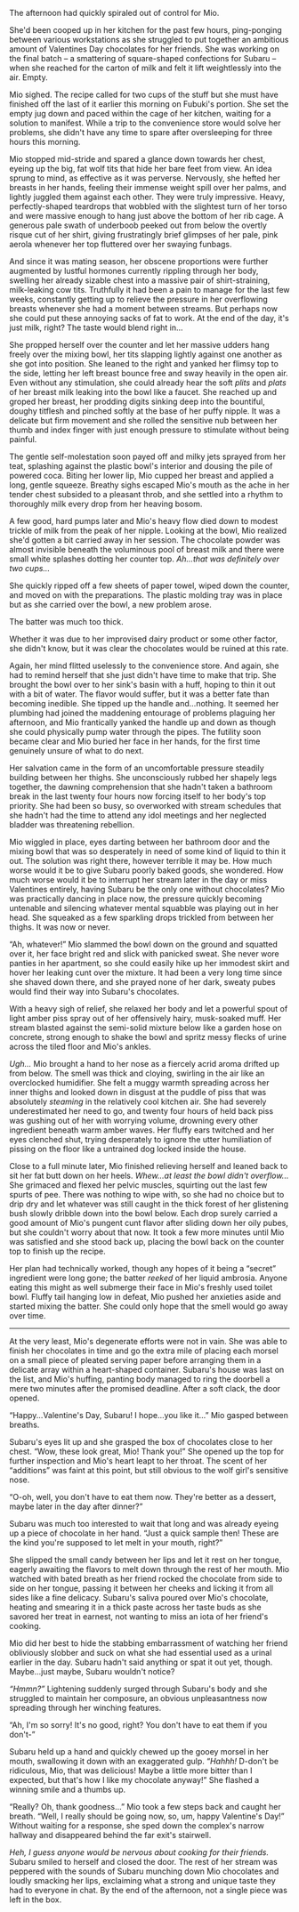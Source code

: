 The afternoon had quickly spiraled out of control for Mio.

She'd been cooped up in her kitchen for the past few hours, ping-ponging between various workstations as she struggled to put together an ambitious amount of Valentines Day chocolates for her friends. She was working on the final batch – a smattering of square-shaped confections for Subaru – when she reached for the carton of milk and felt it lift weightlessly into the air. Empty.

Mio sighed. The recipe called for two cups of the stuff but she must have finished off the last of it earlier this morning on Fubuki's portion. She set the empty jug down and paced within the cage of her kitchen, waiting for a solution to manifest. While a trip to the convenience store would solve her problems, she didn't have any time to spare after oversleeping for three hours this morning.

Mio stopped mid-stride and spared a glance down towards her chest, eyeing up the big, fat wolf tits that hide her bare feet from view. An idea sprung to mind, as effective as it was perverse. Nervously, she hefted her breasts in her hands, feeling their immense weight spill over her palms, and lightly juggled them against each other. They were truly impressive. Heavy, perfectly-shaped teardrops that wobbled with the slightest turn of her torso and were massive enough to hang just above the bottom of her rib cage. A generous pale swath of underboob peeked out from below the overtly risque cut of her shirt, giving frustratingly brief glimpses of her pale, pink aerola whenever her top fluttered over her swaying funbags.

And since it was mating season, her obscene proportions were further augmented by lustful hormones currently rippling through her body, swelling her already sizable chest into a massive pair of shirt-straining, milk-leaking cow tits. Truthfully it had been a pain to manage for the last few weeks, constantly getting up to relieve the pressure in her overflowing breasts whenever she had a moment between streams. But perhaps now she could put these annoying sacks of fat to work. At the end of the day, it's just milk, right? The taste would blend right in...

She propped herself over the counter and let her massive udders hang freely over the mixing bowl, her tits slapping lightly against one another as she got into position. She leaned to the right and yanked her flimsy top to the side, letting her left breast bounce free and sway heavily in the open air. Even without any stimulation, she could already hear the soft *plits* and *plats* of her breast milk leaking into the bowl like a faucet. She reached up and groped her breast, her prodding digits sinking deep into the bountiful, doughy titflesh and pinched softly at the base of her puffy nipple. It was a delicate but firm movement and she rolled the sensitive nub between her thumb and index finger with just enough pressure to stimulate without being painful.

The gentle self-molestation soon payed off and milky jets sprayed from her teat, splashing against the plastic bowl's interior and dousing the pile of powered coca. Biting her lower lip, Mio cupped her breast and applied a long, gentle squeeze.  Breathy sighs escaped Mio's mouth as the ache in her tender chest subsided to a pleasant throb, and she settled into a rhythm to thoroughly milk every drop from her heaving bosom.

A few good, hard pumps later and Mio's heavy flow died down to modest trickle of milk from the peak of her nipple. Looking at the bowl, Mio realized she'd gotten a bit carried away in her session. The chocolate powder was almost invisible beneath the voluminous pool of breast milk and there were small white splashes dotting her counter top. *Ah...that was definitely over two cups...*

She quickly ripped off a few sheets of paper towel, wiped down the counter, and moved on with the preparations. The plastic molding tray was in place but as she carried over the bowl, a new problem arose.

The batter was much too thick.

Whether it was due to her improvised dairy product or some other factor, she didn't know, but it was clear the chocolates would be ruined at this rate.

Again, her mind flitted uselessly to the convenience store. And again, she had to remind herself that she just didn't have time to make that trip. She brought the bowl over to her sink's basin with a huff, hoping to thin it out with a bit of water. The flavor would suffer, but it was a better fate than becoming inedible. She tipped up the handle and...nothing. It seemed her plumbing had joined the maddening entourage of problems plaguing her afternoon, and Mio frantically yanked the handle up and down as though she could physically pump water through the pipes. The futility soon became clear and Mio buried her face in her hands, for the first time genuinely unsure of what to do next.

Her salvation came in the form of an uncomfortable pressure steadily building between her thighs. She unconsciously rubbed her shapely legs together, the dawning comprehension that she hadn't taken a bathroom break in the last twenty four hours now forcing itself to her body's top priority. She had been so busy, so overworked with stream schedules that she hadn't had the time to attend any idol meetings and her neglected bladder was threatening rebellion.

Mio wiggled in place, eyes darting between her bathroom door and the mixing bowl that was so desperately in need of some kind of liquid to thin it out. The solution was right there, however terrible it may be. How much worse would it be to give Subaru poorly baked goods, she wondered. How much worse would it be to interrupt her stream later in the day or miss Valentines entirely, having Subaru be the only one without chocolates? Mio was practically dancing in place now, the pressure quickly becoming untenable and silencing whatever mental squabble was playing out in her head. She squeaked as a few sparkling drops trickled from between her thighs. It was now or never.

“Ah, whatever!” Mio slammed the bowl down on the ground and squatted over it, her face bright red and slick with panicked sweat. She never wore panties in her apartment, so she could easily hike up her immodest skirt and hover her leaking cunt over the mixture. It had been a very long time since she shaved down there, and she prayed none of her dark, sweaty pubes would find their way into Subaru's chocolates.

With a heavy sigh of relief, she relaxed her body and let a powerful spout of light amber piss spray out of her offensively hairy, musk-soaked muff. Her stream blasted against the semi-solid mixture below like a garden hose on concrete, strong enough to shake the bowl and spritz messy flecks of urine across the tiled floor and Mio's ankles.

*Ugh...* Mio brought a hand to her nose as a fiercely acrid aroma drifted up from below.  The smell was thick and cloying, swirling in the air like an overclocked humidifier. She felt a muggy warmth spreading across her inner thighs and looked down in disgust at the puddle of piss that was absolutely *steaming* in the relatively cool kitchen air. She had severely underestimated her need to go, and twenty four hours of held back piss was gushing out of her with worrying volume, drowning every other ingredient beneath warm amber waves. Her fluffy ears twitched and her eyes clenched shut, trying desperately to ignore the utter humiliation of pissing on the floor like a untrained dog locked inside the house.

Close to a full minute later, Mio finished relieving herself and leaned back to sit her fat butt down on her heels.  *Whew...at least the bowl didn't overflow...* She grimaced and flexed her pelvic muscles, squirting out the last few spurts of pee. There was nothing to wipe with, so she had no choice but to drip dry and let whatever was still caught in the thick forest of her glistening bush slowly dribble down into the bowl below. Each drop surely carried a good amount of Mio's pungent cunt flavor after sliding down her oily pubes, but she couldn't worry about that now. It took a few more minutes until Mio was satisfied and she stood back up, placing the bowl back on the counter top to finish up the recipe.

Her plan had technically worked, though any hopes of it being a “secret” ingredient were long gone; the batter *reeked* of her liquid ambrosia. Anyone eating this might as well submerge their face in Mio's freshly used toilet bowl. Fluffy tail hanging low in defeat, Mio pushed her anxieties aside and started mixing the batter. She could only hope that the smell would go away over time.


---


At the very least, Mio's degenerate efforts were not in vain. She was able to finish her chocolates in time and go the extra mile of placing each morsel on a small piece of pleated serving paper before arranging them in a delicate array within a heart-shaped container. Subaru's house was last on the list, and Mio's huffing, panting body managed to ring the doorbell a mere two minutes after the promised deadline. After a soft clack, the door opened.

“Happy...Valentine's Day, Subaru! I hope...you like it...” Mio gasped between breaths.

Subaru's eyes lit up and she grasped the box of chocolates close to her chest. “Wow, these look great, Mio! Thank you!” She opened up the top for further inspection and Mio's heart leapt to her throat. The scent of her “additions” was faint at this point, but still obvious to the wolf girl's sensitive nose.

“O-oh, well, you don't have to eat them now. They're better as a dessert, maybe later in the day after dinner?”

Subaru was much too interested to wait that long and was already eyeing up a piece of chocolate in her hand. “Just a quick sample then! These are the kind you're supposed to let melt in your mouth, right?”

She slipped the small candy between her lips and let it rest on her tongue, eagerly awaiting the flavors to melt down through the rest of her mouth. Mio watched with bated breath as her friend rocked the chocolate from side to side on her tongue, passing it between her cheeks and licking it from all sides like a fine delicacy. Subaru's saliva poured over Mio's chocolate, heating and smearing it in a thick paste across her taste buds as she savored her treat in earnest, not wanting to miss an iota of her friend's cooking.

Mio did her best to hide the stabbing embarrassment of watching her friend obliviously slobber and suck on what she had essential used as a urinal earlier in the day. Subaru hadn't said anything or spat it out yet, though. Maybe...just maybe, Subaru wouldn't notice?

*“Hmmn?”* Lightening suddenly surged through Subaru's body and she struggled to maintain her composure, an obvious unpleasantness now spreading through her winching features.

“Ah, I'm so sorry! It's no good, right? You don't have to eat them if you don't-”

Subaru held up a hand and quickly chewed up the gooey morsel in her mouth, swallowing it down with an exaggerated gulp. “*Hahhh!* D-don't be ridiculous, Mio, that was delicious! Maybe a  little more bitter than I expected, but that's how I like my chocolate anyway!” She flashed a winning smile and a thumbs up.

“Really? Oh, thank goodness...” Mio took a few steps back and caught her breath. “Well, I really should be going now, so, um, happy Valentine's Day!” Without waiting for a response, she sped down the complex's narrow hallway and disappeared  behind the far exit's stairwell.

*Heh, I guess anyone would be nervous about cooking for their friends.* Subaru smiled to herself and closed the door. The rest of her stream was peppered with the sounds of Subaru munching down Mio chocolates and loudly smacking her lips, exclaiming what a strong and unique taste they had to everyone in chat. By the end of the afternoon, not a single piece was left in the box.
